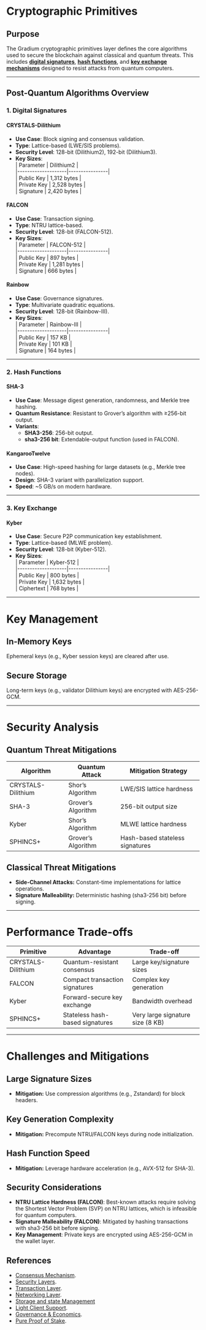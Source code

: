 # Cryptographic Primitives

## **Purpose**

The Gradium cryptographic primitives layer defines the core algorithms used to secure the blockchain against classical
and quantum threats. This includes [**digital signatures**](#1-digital-signatures), [**hash functions**](#2-hash-functions), and [**key exchange mechanisms**](#3-key-exchange) designed to resist attacks from quantum computers.

---

## **Post-Quantum Algorithms Overview**

### **1. Digital Signatures**

#### **CRYSTALS-Dilithium**

- **Use Case**: Block signing and consensus validation.
- **Type**: Lattice-based (LWE/SIS problems).
- **Security Level**: 128-bit (Dilithium2), 192-bit (Dilithium3).
- **Key Sizes**:  
  | Parameter | Dilithium2 |  
  |--------------------|----------------|  
  | Public Key | 1,312 bytes |  
  | Private Key | 2,528 bytes |  
  | Signature | 2,420 bytes |

#### **FALCON**

- **Use Case**: Transaction signing.
- **Type**: NTRU lattice-based.
- **Security Level**: 128-bit (FALCON-512).
- **Key Sizes**:  
  | Parameter | FALCON-512 |  
  |--------------------|----------------|  
  | Public Key | 897 bytes |  
  | Private Key | 1,281 bytes |  
  | Signature | 666 bytes |

#### **Rainbow**

- **Use Case**: Governance signatures.
- **Type**: Multivariate quadratic equations.
- **Security Level**: 128-bit (Rainbow-III).
- **Key Sizes**:  
  | Parameter | Rainbow-III |  
  |--------------------|----------------|  
  | Public Key | 157 KB |  
  | Private Key | 101 KB |  
  | Signature | 164 bytes |

---

### **2. Hash Functions**

#### **SHA-3**

- **Use Case**: Message digest generation, randomness, and Merkle tree hashing.
- **Quantum Resistance**: Resistant to Grover’s algorithm with ≥256-bit output.
- **Variants**:
    - **SHA3-256**: 256-bit output.
    - **sha3-256 bit**: Extendable-output function (used in FALCON).

#### **KangarooTwelve**

- **Use Case**: High-speed hashing for large datasets (e.g., Merkle tree nodes).
- **Design**: SHA-3 variant with parallelization support.
- **Speed**: ~5 GB/s on modern hardware.

---

### **3. Key Exchange**

#### **Kyber**

- **Use Case**: Secure P2P communication key establishment.
- **Type**: Lattice-based (MLWE problem).
- **Security Level**: 128-bit (Kyber-512).
- **Key Sizes**:  
  | Parameter | Kyber-512 |  
  |--------------------|----------------|  
  | Public Key | 800 bytes |  
  | Private Key | 1,632 bytes |  
  | Ciphertext | 768 bytes |

---

# Key Management

## In-Memory Keys

Ephemeral keys (e.g., Kyber session keys) are cleared after use.

## Secure Storage

Long-term keys (e.g., validator Dilithium keys) are encrypted with AES-256-GCM.

---

# Security Analysis

## Quantum Threat Mitigations

| Algorithm          | Quantum Attack     | Mitigation Strategy             |
|--------------------|--------------------|---------------------------------|
| CRYSTALS-Dilithium | Shor’s Algorithm   | LWE/SIS lattice hardness        |
| SHA-3              | Grover’s Algorithm | 256-bit output size             |
| Kyber              | Shor’s Algorithm   | MLWE lattice hardness           |
| SPHINCS+           | Grover’s Algorithm | Hash-based stateless signatures |

## Classical Threat Mitigations

- **Side-Channel Attacks:** Constant-time implementations for lattice operations.
- **Signature Malleability:** Deterministic hashing (sha3-256 bit) before signing.

---

# Performance Trade-offs

| Primitive          | Advantage                       | Trade-off                        |
|--------------------|---------------------------------|----------------------------------|
| CRYSTALS-Dilithium | Quantum-resistant consensus     | Large key/signature sizes        |
| FALCON             | Compact transaction signatures  | Complex key generation           |
| Kyber              | Forward-secure key exchange     | Bandwidth overhead               |
| SPHINCS+           | Stateless hash-based signatures | Very large signature size (8 KB) |

---

# Challenges and Mitigations

## Large Signature Sizes

- **Mitigation:** Use compression algorithms (e.g., Zstandard) for block headers.

## Key Generation Complexity

- **Mitigation:** Precompute NTRU/FALCON keys during node initialization.

## Hash Function Speed

- **Mitigation:** Leverage hardware acceleration (e.g., AVX-512 for SHA-3).

## Security Considerations

- **NTRU Lattice Hardness (FALCON)**: Best-known attacks require solving the Shortest Vector Problem (SVP) on NTRU
  lattices, which is infeasible for quantum computers.
- **Signature Malleability (FALCON)**: Mitigated by hashing transactions with sha3-256 bit before signing.
- **Key Management**: Private keys are encrypted using AES-256-GCM in the wallet layer.

## References

- [Consensus Mechanism](https://github.com/GradeLabz/quantum-resistant-blockchain-docs/blob/main/1.0%20Introduction/1.0%20Introduction.md).
- [Security Layers](https://github.com/GradeLabz/quantum-resistant-blockchain-docs/tree/main/3.0%20Security%20Layers).
- [Transaction Layer](https://github.com/GradeLabz/quantum-resistant-blockchain-docs/blob/main/2.0%20Core%20Blockchain%20Features/2.2%20transaction-layer.md).
- [Networking Layer](https://github.com/GradeLabz/quantum-resistant-blockchain-docs/blob/main/3.0%20Security%20Layers/3.2%20networking-layer.md).
- [Storage and state Management](https://github.com/GradeLabz/quantum-resistant-blockchain-docs/blob/main/3.0%20Security%20Layers/3.3%20storage-and-state-management.md)
- [Light Client Support](https://github.com/GradeLabz/quantum-resistant-blockchain-docs/blob/main/4.0%20Supporting%20Features/4.1%20light-client-support.md).
- [Governance & Economics](https://github.com/GradeLabz/quantum-resistant-blockchain-docs/tree/main/5.0%20Governance%20and%20Economics).
- [Pure Proof of Stake](https://github.com/GradeLabz/quantum-resistant-blockchain-docs/blob/main/5.0%20Governance%20and%20Economics/5.2%20pure-proof-of-stake.md).
